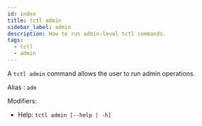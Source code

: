 ```yaml
---
id: index
title: tctl admin
sidebar_label: admin
description: How to run admin-level tctl commands.
tags:
  - tctl
  - admin
---
```


A `tctl admin` command allows the user to run admin operations.

Alias : `adm`

Modifiers:

- Help: `tctl admin [--help | -h]`
